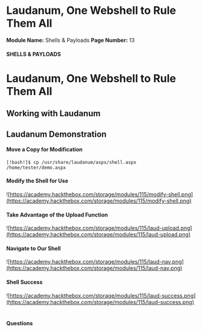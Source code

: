 <!--
 // Platform: Academy
// URL: https://academy.hackthebox.com/module/115/section/1122
// Platform Version: V1
// Module ID: 115
// Module Name: Shells & Payloads
// Module Difficulty: Medium
// Section ID: 1122
// Section Title: Laudanum, One Webshell to Rule Them All
// Page Title: Hack The Box - Academy
// Page Number: 13
-->

# Laudanum, One Webshell to Rule Them All

**Module Name:** Shells & Payloads **Page Number:** 13

#### 

#### SHELLS & PAYLOADS

# Laudanum, One Webshell to Rule Them All

## Working with Laudanum

## Laudanum Demonstration

#### Move a Copy for Modification

``` shell-session
[!bash!]$ cp /usr/share/laudanum/aspx/shell.aspx /home/tester/demo.aspx
```

#### Modify the Shell for Use

![https://academy.hackthebox.com/storage/modules/115/modify-shell.png](https://academy.hackthebox.com/storage/modules/115/modify-shell.png)

#### Take Advantage of the Upload Function

![https://academy.hackthebox.com/storage/modules/115/laud-upload.png](https://academy.hackthebox.com/storage/modules/115/laud-upload.png)

#### Navigate to Our Shell

![https://academy.hackthebox.com/storage/modules/115/laud-nav.png](https://academy.hackthebox.com/storage/modules/115/laud-nav.png)

#### Shell Success

![https://academy.hackthebox.com/storage/modules/115/laud-success.png](https://academy.hackthebox.com/storage/modules/115/laud-success.png)

# 

# 

#### Questions

####
